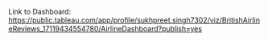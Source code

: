 Link to Dashboard: https://public.tableau.com/app/profile/sukhpreet.singh7302/viz/BritishAirlineReviews_17119434554780/AirlineDashboard?publish=yes
